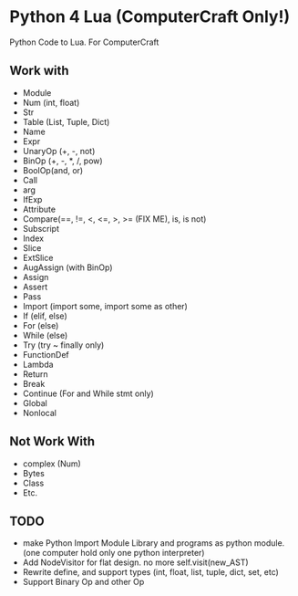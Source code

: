 Python 4 Lua (ComputerCraft Only!)
==================================

Python Code to Lua. For ComputerCraft

## Work with
* Module
* Num (int, float)
* Str
* Table (List, Tuple, Dict)
* Name
* Expr
* UnaryOp (+, -, not)
* BinOp (+, -, *, /, pow)
* BoolOp(and, or)
* Call
* arg
* IfExp
* Attribute
* Compare(==, !=, <, <=, >, >= (FIX ME), is, is not)
* Subscript
* Index
* Slice
* ExtSlice
* AugAssign (with BinOp)
* Assign
* Assert
* Pass
* Import (import some, import some as other)
* If (elif, else)
* For (else)
* While (else)
* Try (try ~ finally only)
* FunctionDef
* Lambda
* Return
* Break
* Continue (For and While stmt only)
* Global
* Nonlocal

## Not Work With
* complex (Num)
* Bytes
* Class
* Etc.

## TODO
* make Python Import Module Library and programs as python module. (one computer hold only one python interpreter)
* Add NodeVisitor for flat design. no more self.visit(new_AST)
* Rewrite define, and support types (int, float, list, tuple, dict, set, etc)
* Support Binary Op and other Op
